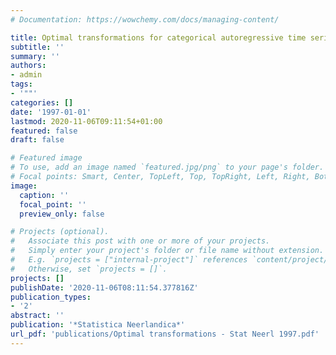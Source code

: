 ```yaml
---
# Documentation: https://wowchemy.com/docs/managing-content/

title: Optimal transformations for categorical autoregressive time series
subtitle: ''
summary: ''
authors:
- admin
tags:
- '""'
categories: []
date: '1997-01-01'
lastmod: 2020-11-06T09:11:54+01:00
featured: false
draft: false

# Featured image
# To use, add an image named `featured.jpg/png` to your page's folder.
# Focal points: Smart, Center, TopLeft, Top, TopRight, Left, Right, BottomLeft, Bottom, BottomRight.
image:
  caption: ''
  focal_point: ''
  preview_only: false

# Projects (optional).
#   Associate this post with one or more of your projects.
#   Simply enter your project's folder or file name without extension.
#   E.g. `projects = ["internal-project"]` references `content/project/deep-learning/index.md`.
#   Otherwise, set `projects = []`.
projects: []
publishDate: '2020-11-06T08:11:54.377816Z'
publication_types:
- '2'
abstract: ''
publication: '*Statistica Neerlandica*'
url_pdf: 'publications/Optimal transformations - Stat Neerl 1997.pdf'
---
```

